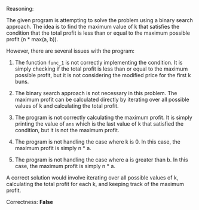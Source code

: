 Reasoning:

The given program is attempting to solve the problem using a binary search approach. The idea is to find the maximum value of k that satisfies the condition that the total profit is less than or equal to the maximum possible profit (n * max(a, b)).

However, there are several issues with the program:

1. The function `func_1` is not correctly implementing the condition. It is simply checking if the total profit is less than or equal to the maximum possible profit, but it is not considering the modified price for the first k buns.

2. The binary search approach is not necessary in this problem. The maximum profit can be calculated directly by iterating over all possible values of k and calculating the total profit.

3. The program is not correctly calculating the maximum profit. It is simply printing the value of `ans` which is the last value of k that satisfied the condition, but it is not the maximum profit.

4. The program is not handling the case where k is 0. In this case, the maximum profit is simply n * a.

5. The program is not handling the case where a is greater than b. In this case, the maximum profit is simply n * a.

A correct solution would involve iterating over all possible values of k, calculating the total profit for each k, and keeping track of the maximum profit.

Correctness: **False**